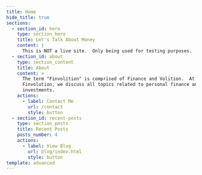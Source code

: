 ```yaml
---
title: Home
hide_title: true
sections:
  - section_id: hero
    type: section_hero
    title: Let's Talk About Money
    content: |
      This is NOT a live site.  Only being used for testing purposes.
  - section_id: about
    type: section_content
    title: About
    content: >
      The term "Finvolition" is comprised of Finance and Volition.  At
      Finvolution, we discuss all topics related to personal finance and
      investments.
    actions:
      - label: Contact Me
        url: /contact
        style: button
  - section_id: recent-posts
    type: section_posts
    title: Recent Posts
    posts_number: 4
    actions:
      - label: View Blog
        url: blog/index.html
        style: button
template: advanced
---
```

